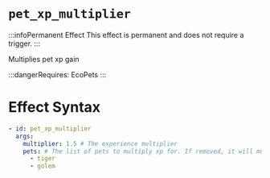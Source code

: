 # `pet_xp_multiplier`
:::infoPermanent Effect
This effect is permanent and does not require a trigger.
:::

Multiplies pet xp gain

:::dangerRequires:
EcoPets
:::

# Effect Syntax
```yaml
- id: pet_xp_multiplier
  args:
    multiplier: 1.5 # The experience multiplier
    pets: # The list of pets to multiply xp for. If removed, it will multiply all pets.
      - tiger
      - golem 
```
